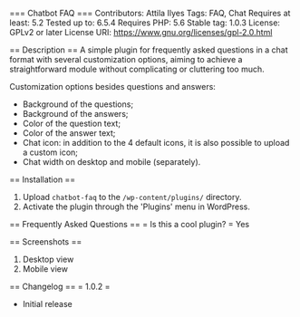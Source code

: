 === Chatbot FAQ ===
Contributors: Attila Ilyes
Tags: FAQ, Chat
Requires at least: 5.2
Tested up to: 6.5.4
Requires PHP: 5.6
Stable tag: 1.0.3
License: GPLv2 or later
License URI: https://www.gnu.org/licenses/gpl-2.0.html

== Description ==
A simple plugin for frequently asked questions in a chat format with several customization options, aiming to achieve a straightforward module without complicating or cluttering too much.

Customization options besides questions and answers:
- Background of the questions;
- Background of the answers;
- Color of the question text;
- Color of the answer text;
- Chat icon: in addition to the 4 default icons, it is also possible to upload a custom icon;
- Chat width on desktop and mobile (separately).

== Installation ==
1. Upload `chatbot-faq` to the `/wp-content/plugins/` directory.
2. Activate the plugin through the 'Plugins' menu in WordPress.

== Frequently Asked Questions ==
= Is this a cool plugin? =
Yes

== Screenshots ==
1. Desktop view
2. Mobile view

== Changelog ==
= 1.0.2 =
* Initial release
